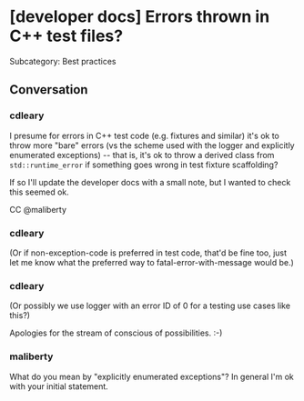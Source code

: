 # [developer docs] Errors thrown in C++ test files?

Subcategory: Best practices

## Conversation

### cdleary
I presume for errors in C++ test code (e.g. fixtures and similar) it's ok to throw more "bare" errors (vs the scheme used with the logger and explicitly enumerated exceptions) -- that is, it's ok to throw a derived class from `std::runtime_error` if something goes wrong in test fixture scaffolding?

If so I'll update the developer docs with a small note, but I wanted to check this seemed ok.

CC @maliberty 

### cdleary
(Or if non-exception-code is preferred in test code, that'd be fine too, just let me know what the preferred way to fatal-error-with-message would be.)

### cdleary
(Or possibly we use logger with an error ID of 0 for a testing use cases like this?)

Apologies for the stream of conscious of possibilities. :-)

### maliberty
What do you mean by "explicitly enumerated exceptions"?  In general I'm ok with your initial statement.

